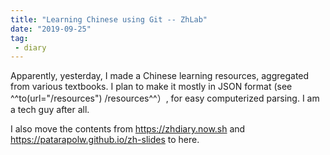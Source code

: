 ```yaml
---
title: "Learning Chinese using Git -- ZhLab"
date: "2019-09-25"
tag: 
 - diary
---
```


Apparently, yesterday, I made a Chinese learning resources, aggregated from various textbooks. I plan to make it mostly in JSON format (see ^^to(url="/resources") /resources^^）, for easy computerized parsing. I am a tech guy after all.

I also move the contents from <https://zhdiary.now.sh> and <https://patarapolw.github.io/zh-slides> to here.
